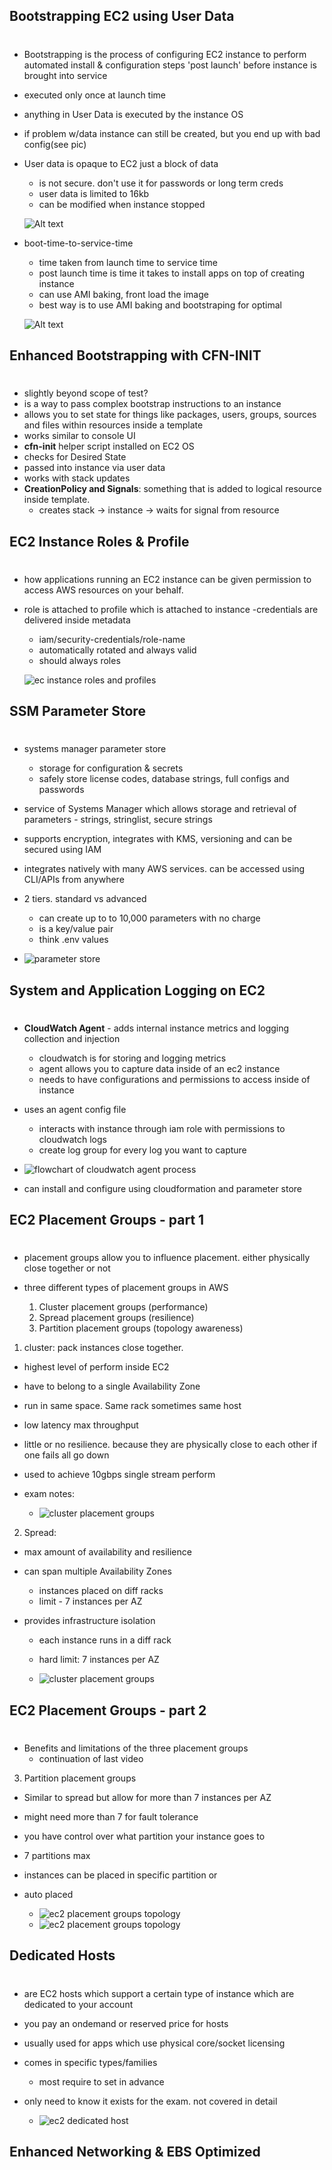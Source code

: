 ## Bootstrapping EC2 using User Data

#

- Bootstrapping is the process of configuring EC2 instance to perform automated install & configuration steps 'post launch' before instance is brought into service
- executed only once at launch time
- anything in User Data is executed by the instance OS
- if problem w/data instance can still be created, but you end up with bad config(see pic)
- User data is opaque to EC2 just a block of data

  - is not secure. don't use it for passwords or long term creds
  - user data is limited to 16kb
  - can be modified when instance stopped

  ![Alt text](img/ecbootstrap.png 'workflow')

- boot-time-to-service-time

  - time taken from launch time to service time
  - post launch time is time it takes to install apps on top of creating instance
  - can use AMI baking, front load the image
  - best way is to use AMI baking and bootstraping for optimal

  ![Alt text](img/ec2boottime.png 'best practices')

## Enhanced Bootstrapping with CFN-INIT

#

- slightly beyond scope of test?
- is a way to pass complex bootstrap instructions to an instance
- allows you to set state for things like packages, users, groups, sources and files within resources inside a template
- works similar to console UI
- **cfn-init** helper script installed on EC2 OS
- checks for Desired State
- passed into instance via user data
- works with stack updates
- **CreationPolicy and Signals**: something that is added to logical resource inside template.
  - creates stack -> instance -> waits for signal from resource

## EC2 Instance Roles & Profile

#

- how applications running an EC2 instance can be given permission to access AWS resources on your behalf.
- role is attached to profile which is attached to instance
  -credentials are delivered inside metadata

  - iam/security-credentials/role-name
  - automatically rotated and always valid
  - should always roles

  ![ec instance roles and profiles](img/ec2instanceroles.png)

## SSM Parameter Store

#

- systems manager parameter store
  - storage for configuration & secrets
  - safely store license codes, database strings, full configs and passwords
- service of Systems Manager which allows storage and retrieval of parameters - strings, stringlist, secure strings
- supports encryption, integrates with KMS, versioning and can be secured using IAM
- integrates natively with many AWS services. can be accessed using CLI/APIs from anywhere
- 2 tiers. standard vs advanced

  - can create up to to 10,000 parameters with no charge
  - is a key/value pair
  - think .env values

- ![parameter store](img/ec2parameterstore.png)

## System and Application Logging on EC2

#

- **CloudWatch Agent** - adds internal instance metrics and logging collection and injection
  - cloudwatch is for storing and logging metrics
  - agent allows you to capture data inside of an ec2 instance
  - needs to have configurations and permissions to access inside of instance
- uses an agent config file

  - interacts with instance through iam role with permissions to cloudwatch logs
  - create log group for every log you want to capture

- ![flowchart of cloudwatch agent process](img/ec2cloudwatchagent.png)
- can install and configure using cloudformation and parameter store

## EC2 Placement Groups - part 1

#

- placement groups allow you to influence placement. either physically close together or not

- three different types of placement groups in AWS

  1. Cluster placement groups (performance)
  2. Spread placement groups (resilience)
  3. Partition placement groups (topology awareness)

1. cluster: pack instances close together.

- highest level of perform inside EC2
- have to belong to a single Availability Zone
- run in same space. Same rack sometimes same host
- low latency max throughput
- little or no resilience. because they are physically close to each other
  if one fails all go down
- used to achieve 10gbps single stream perform
- exam notes:

  - ![cluster placement groups](img/ec2cluster.png)

2. Spread:

- max amount of availability and resilience
- can span multiple Availability Zones
  - instances placed on diff racks
  - limit - 7 instances per AZ
- provides infrastructure isolation

  - each instance runs in a diff rack
  - hard limit: 7 instances per AZ

  - ![cluster placement groups](img/ec2spread.png)

## EC2 Placement Groups - part 2

#

- Benefits and limitations of the three placement groups
  - continuation of last video

3. Partition placement groups

- Similar to spread but allow for more than 7 instances per AZ
- might need more than 7 for fault tolerance
- you have control over what partition your instance goes to
- 7 partitions max
- instances can be placed in specific partition or
- auto placed

  - ![ec2 placement groups topology](img/ec2pg1.png)
  - ![ec2 placement groups topology](img/ec2pg2.png)

## Dedicated Hosts

#

- are EC2 hosts which support a certain type of instance which are dedicated to your account
- you pay an ondemand or reserved price for hosts
- usually used for apps which use physical core/socket licensing
- comes in specific types/families

  - most require to set in advance

- only need to know it exists for the exam. not covered in detail
  - ![ec2 dedicated host](img/ec2dedicatedhost.png)

## Enhanced Networking & EBS Optimized

#
